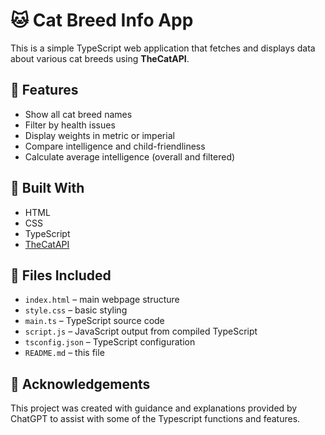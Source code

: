 # 🐱 Cat Breed Info App

This is a simple TypeScript web application that fetches and displays data about various cat breeds using **TheCatAPI**.

## 🚀 Features

- Show all cat breed names
- Filter by health issues
- Display weights in metric or imperial
- Compare intelligence and child-friendliness
- Calculate average intelligence (overall and filtered)

## 🔧 Built With

- HTML
- CSS
- TypeScript
- [TheCatAPI](https://thecatapi.com/)

## 📂 Files Included

- `index.html` – main webpage structure  
- `style.css` – basic styling  
- `main.ts` – TypeScript source code  
- `script.js` – JavaScript output from compiled TypeScript  
- `tsconfig.json` – TypeScript configuration  
- `README.md` – this file  


## 🙌 Acknowledgements

This project was created with guidance and explanations provided by ChatGPT to assist with some of the Typescript functions and features.
